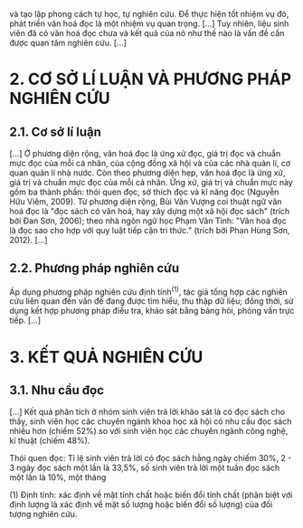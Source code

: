 và tạo lập phong cách tự học, tự nghiên cứu. Để thực hiện tốt nhiệm vụ đó, phát triển văn hoá đọc là một nhiệm vụ quan trọng. [...] Tuy nhiên, liệu sinh viên đã có văn hoá đọc chưa và kết quả của nó như thế nào là vấn đề cần được quan tâm nghiên cứu. [...]

# 2. CƠ SỞ LÍ LUẬN VÀ PHƯƠNG PHÁP NGHIÊN CỨU

## 2.1. Cơ sở lí luận

[...] Ở phương diện rộng, văn hoá đọc là ứng xử đọc, giá trị đọc và chuẩn mực đọc của mỗi cá nhân, của cộng đồng xã hội và của các nhà quản lí, cơ quan quản lí nhà nước. Còn theo phương diện hẹp, văn hoá đọc là ứng xử, giá trị và chuẩn mực đọc của mỗi cá nhân. Ứng xử, giá trị và chuẩn mực này gồm ba thành phần: thói quen đọc, sở thích đọc và kĩ năng đọc (Nguyễn Hữu Viêm, 2009). Từ phương diện rộng, Bùi Văn Vượng coi thuật ngữ văn hoá đọc là "đọc sách có văn hoá, hay xây dựng một xã hội đọc sách" (trích bởi Đan Sơn, 2006); theo nhà ngôn ngữ học Phạm Văn Tình: "Văn hoá đọc là đọc sao cho hợp với quy luật tiếp cận tri thức." (trích bởi Phan Hùng Sơn, 2012). [...]

## 2.2. Phương pháp nghiên cứu

Áp dụng phương pháp nghiên cứu định tính<sup>(1)</sup>, tác giả tổng hợp các nghiên cứu liên quan đến vấn đề đang được tìm hiểu, thu thập dữ liệu; đồng thời, sử dụng kết hợp phương pháp điều tra, khảo sát bằng bảng hỏi, phỏng vấn trực tiếp. [...]

# 3. KẾT QUẢ NGHIÊN CỨU

## 3.1. Nhu cầu đọc

[...] Kết quả phân tích ở nhóm sinh viên trả lời khảo sát là có đọc sách cho thấy, sinh viên học các chuyên ngành khoa học xã hội có nhu cầu đọc sách nhiều hơn (chiếm 52%) so với sinh viên học các chuyên ngành công nghệ, kĩ thuật (chiếm 48%).

Thói quen đọc: Tỉ lệ sinh viên trả lời có đọc sách hằng ngày chiếm 30%, 2 - 3 ngày đọc sách một lần là 33,5%, số sinh viên trả lời một tuần đọc sách một lần là 10%, một tháng

(1) Định tính: xác định về mặt tính chất hoặc biến đổi tính chất (phân biệt với định lượng là xác định về mặt số lượng hoặc biến đổi số lượng) của đối tượng nghiên cứu.
